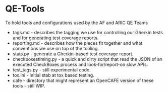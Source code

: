 # QE-Tools
To hold tools and configurations used by the AF and ARIC QE Teams


* tags.md - describes the tagging we use for controlling our Gherkin tests and for generating test coverage reports.
* reporting.md - describes how the pieces fit together and what conventions we use on top of the tooling.
* stats.py - generate a Gherkin-based test coverage report.
* checkboxestiming.py - a quick and dirty script that read the JSON of an executed CheckBoxes process and look-for/report-on slow APIs.
* test_tags.py - still experimental code.
* tox.ini - initial stab at tox based testing.
* cafe - directory that might represent an OpenCAFE version of these tools - still WIP.
